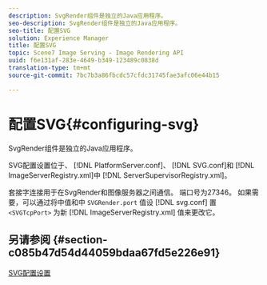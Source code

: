 ```yaml
---
description: SvgRender组件是独立的Java应用程序。
seo-description: SvgRender组件是独立的Java应用程序。
seo-title: 配置SVG
solution: Experience Manager
title: 配置SVG
topic: Scene7 Image Serving - Image Rendering API
uuid: f6e131af-283e-4649-b349-123489c0838d
translation-type: tm+mt
source-git-commit: 7bc7b3a86fbcdc57cfdc31745fae3afc06e44b15

---
```



# 配置SVG{#configuring-svg}

SvgRender组件是独立的Java应用程序。

SVG配置设置位于、 [!DNL PlatformServer.conf]、 [!DNL SVG.conf]和 [!DNL ImageServerRegistry.xml]中 [!DNL ServerSupervisorRegistry.xml]。

套接字连接用于在SvgRender和图像服务器之间通信。 端口号为27346。 如果需要，可以通过将中值和中 `SVGRender.port` 值设 [!DNL svg.conf] 置 `<SVGTcpPort>` 为新 [!DNL ImageServerRegistry.xml] 值来更改它。

## 另请参阅 {#section-c085b47d54d44059bdaa67fd5e226e91}

[SVG配置设置](../../../is-api/image-serving-api-ref/c-configuration-and-administration/c-server-settings/r-svg.md#reference-232104868b2d4af9a4ac9c87552c0bb5)
